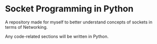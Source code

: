 # Socket Programming in Python

A repository made for myself to better understand concepts of sockets in terms of Networking. 

Any code-related sections will be written in Python.
